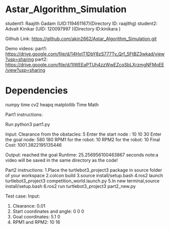 # Astar_Algorithm_Simulation

student1: Raajith Gadam (UID:119461167)(Directory ID: raajithg)
student2: Advait Kinikar (UID: 120097997 )(Directory ID:kinikara ) 

Github Link: https://github.com/akin2662/Astar_Algorithm_Simulation.git

Demo videos:
part1: https://drive.google.com/file/d/14HxtT1DbY8zS777Tv_Qrf_5FtBZ3wkad/view?usp=sharing
part2: https://drive.google.com/file/d/1IWEEaPTUh4zzWwEZcqSbLXrzmgNFMoEE/view?usp=sharing

# Dependencies 
 numpy
time
cv2
heapq
matplotlib
Time
Math

Part1 instructions:

Run python3 part1.py

Input:
Clearance from the obstacles: 5
Enter the start node : 10 10 30
Enter the goal node: 580 180
RPM1 for the robot: 10
RPM2 for the robot: 10
Final Cost:  1001.3822195135446

Output:
 reached the goal
Runtime: 25.256956100463867 seconds
note:a video will be saved in the same directory as the code!

Part2 instructions:
1.Place the turtlebot3_project3 package in source folder of your workspace
2.colcon build
3.source install/setup.bash
4.ros2 launch turtlebot3_project3 competition_world.launch.py
5.In new terminal,source install/setup.bash
6.ros2 run turtlebot3_project3 part2_new.py

Test case:
Input:
1. Clearance: 0.01
2. Start coordinates and angle: 0 0 0
3. Goal coordinates: 5.1 0
4. RPM1 and RPM2: 10 16
